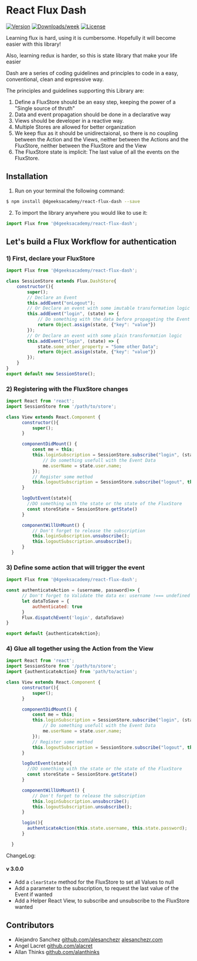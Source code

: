 

# React Flux Dash
[![Version](https://img.shields.io/npm/v/@4geeksacademy/react-flux-dash.svg)](https://npmjs.org/package/react-flux-dash)
[![Downloads/week](https://img.shields.io/npm/dw/@4geeksacademy/react-flux-dash.svg)](https://npmjs.org/package/react-flux-dash)
[![License](https://img.shields.io/npm/l/@4geeksacademy/react-flux-dash.svg)](https://github.com/Techniv/Licenses-for-GitHub/tree/master/GNU-GPL)

Learning flux is hard, using it is cumbersome. Hopefully it will become easier with this library!

Also, learning redux is harder, so this is state library that make your life easier

Dash are a series of coding guidelines and principles to code in a easy, conventional, clean and expressive way.

The principles and guidelines supporting this Library are:

1) Define a FluxStore should be an easy step, keeping the power of a "Single source of thruth"
2) Data and event propagation should be done in a declarative way
3) Views should be developer in a reactive way.
4) Multiple Stores are allowed for better organization
5) We keep flux as it should be unidirectaional, so there is no coupling between the Action and the Views, neither between the Actions and the FluxStore, neither between the FluxStore and the View
6) The FluxStore state is implicit: The last value of all the events on the FluxStore.

## Installation

1. Run on your terminal the following command:
```sh
$ npm install @4geeksacademy/react-flux-dash --save
```
2. To import the library anywhere you would like to use it:
```js
import Flux from '@4geeksacademy/react-flux-dash';
```

## Let's build a Flux Workflow for authentication

### 1) First, declare your FluxStore

```js
import Flux from '@4geeksacademy/react-flux-dash';

class SessionStore extends Flux.DashStore{
    constructor(){
        super();
        // Declare an Event
        this.addEvent("onLogout");
        // Or Declare an event with some imutable transformation logic
        this.addEvent("login", (state) => {
            // Do something with the data before propagating the Event
            return Object.assign(state, {"key": "value"})
        });
        // Or Declare an event with some plain transformation logic
        this.addEvent("login", (state) => {
            state.some_other_property = "Some other Data";
            return Object.assign(state, {"key": "value"})
        });
    }
}
export default new SessionStore();
```

### 2) Registering with the FluxStore changes

```js
import React from 'react';
import SessionStore from '/path/to/store';

class View extends React.Component {
      constructor(){
          super();
      }

      componentDidMount() {
          const me = this;
          this.loginSubscription = SessionStore.subscribe("login", (state) => {
              // Do something usefull with the Event Data
              me.userName = state.user.name;
          });
          // Register some method
          this.logoutSubscription = SessionStore.subscribe("logout", this.logOutEvent().bind(this));
      }

      logOutEvent(state){
        //DO something with the state or the state of the FluxStore
        const storeState = SessionStore.getState()
      }

      componentWillUnMount() {
          // Don't forget to release the subscription
          this.loginSubscription.unsubscribe();
          this.logoutSubscription.unsubscribe();
      }
  }

```

### 3) Define some action that will trigger the event

```js
import Flux from '@4geeksacademy/react-flux-dash';

const authenticateAction = (username, password)=> {
      // Don't forget to Validate the data ex: username !=== undefined
      let dataToSave = {
          authenticated: true
      }
      Flux.dispatchEvent('login', dataToSave)
}

export default {authenticateAction};
```

### 4) Glue all together using the Action from the View


```js
import React from 'react';
import SessionStore from '/path/to/store';
import {authenticateAction} from 'path/to/action';

class View extends React.Component {
      constructor(){
          super();
      }

      componentDidMount() {
          const me = this;
          this.loginSubscription = SessionStore.subscribe("login", (state) => {
              // Do something usefull with the Event Data
              me.userName = state.user.name;
          });
          // Register some method
          this.logoutSubscription = SessionStore.subscribe("logout", this.logOutEvent().bind(this));
      }

      logOutEvent(state){
        //DO something with the state or the state of the FluxStore
        const storeState = SessionStore.getState()
      }

      componentWillUnMount() {
          // Don't forget to release the subscription
          this.loginSubscription.unsubscribe();
          this.logoutSubscription.unsubscribe();
      }

      login(){
        authenticateAction(this.state.username, this.state.password);
      }

  }

```
ChangeLog:

#### v 3.0.0

- Add a ```clearState``` method for the FluxStore to set all Values to null
- Add a parameter to the subscription, to request the last value of the Event if wanted
- Add a Helper React View, to subscribe and unsubscribe to the FluxStore wanted


## Contributors

- Alejandro Sanchez [github.com/alesanchezr](https://github.com/alesanchezr) [alesanchezr.com](http://alesanchezr.com)
- Angel Lacret [github.com/alacret](https://github.com/alacret)
- Allan Thinks [github.com/alanthinks](https://github.com/alanthinks)
